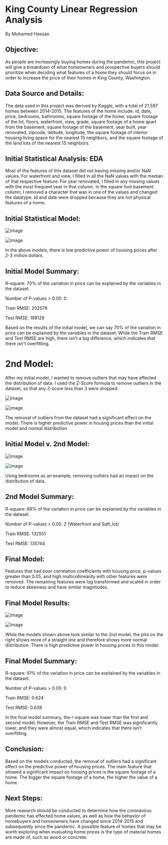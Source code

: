 # King County Linear Regression Analysis

By Mohamed Hassan

## Objective:

As people are increasingly buying homes during the pandemic, this project will give a breakdown of what homeowners and prospective buyers should prioritize when deciding what features of a home they should focus on in order to increase the price of their homes in King County, Washington.

## Data Source and Details:

The data used in this project was derived by Kaggle, with a total of 21,597 homes between 2014-2015. The features of the home include: id, date, price, bedrooms, bathrooms, square footage of the home, square footage of the lot, floors, waterfront, view, grade, square footage of a home apart from the basement, square footage of the basement, year built, year renovated, zipcode, latitude,	longitude, the square footage of interior housing living space for the nearest 15 neighbors, and the square footage of the land lots of the nearest 15 neighbors.

## Initial Statistical Analysis: EDA

Most of the features of this dataset did not having missing and/or NaN values. For waterfront and view, I filled in all the NaN values with the median of that respective feature. For year renovated, I filled in any missing values with the most frequent year in that column. In the square foot basement column, I removed a character that was in one of the values and changed the datatype. Id and date were dropped because they are not physical features of a home.

## Initial Statistical Model:

![image](https://user-images.githubusercontent.com/77416319/128756741-6a7daf6e-7d7c-4d44-a008-6e984fb94fc6.png)

![image](https://user-images.githubusercontent.com/77416319/128756790-5b27056d-4e2e-4c55-b342-5340bb060669.png)

In the above models, there is low predictive power of housing prices after 2-3 million dollars. 

## Initial Model Summary:

R-square: 70% of the variation in price can be explained by the variables in the dataset.

Number of P-values > 0.05: 0

Train RMSE: 202576

Test RMSE: 198126

Based on the results of the initial model, we can say 70% of the variation in price can be explained by the variables in the dataset. While the Train RMSE and Test RMSE are high, there isn't a big difference, which indicates that there isn't overfitting.

# 2nd Model: 

After my initial model, I wanted to remove outliers that may have affected the distribution of data. I used the Z-Score formula to remove outliers in the dataset, so that any Z-score less than 3 were dropped. 

![image](https://user-images.githubusercontent.com/77416319/128773289-7ebaa887-c065-452a-a946-b25f7c4dc7dd.png)

![image](https://user-images.githubusercontent.com/77416319/128773331-2413535c-1bd8-47d5-a8cc-33d3c54caf20.png)

The removal of outliers from the dataset had a significant effect on the model. There is higher predictive power in housng prices than the initial model and normal distribution.

## Initial Model v. 2nd Model:

![image](https://user-images.githubusercontent.com/77416319/128804516-a9900823-2e6b-433b-b5f7-c5cb31213fef.png)

![image](https://user-images.githubusercontent.com/77416319/128804527-3f4a9b67-035f-4383-8c97-9ffd2c95c097.png)

Using bedrooms as an example, removing outliers had an impact on the distribution of data.

## 2nd Model Summary:

R-square: 68% of the variation in price can be explained by the variables in the dataset. 

Number of P-values > 0.05: 2 (Waterfront and Sqft_lot)

Train RMSE: 132551

Test RMSE: 135744

## Final Model:

Features that had poor correlation coefficients with housing price, p-values greater than 0.05, and high multicollinearity with other features were removed. The remaining features were log transformed and scaled in order to reduce skewness and have similar magnitudes.

## Final Model Results:

![image](https://user-images.githubusercontent.com/77416319/131274162-221ee009-64cf-478c-b801-c492ca4c4b75.png)

![image](https://user-images.githubusercontent.com/77416319/131274181-23d44e86-7902-4645-86ff-d53072938615.png)

While the models shown above look similar to the 2nd model, the plot on the right shows more of a straight line and therefore shows more normal distribution. There is high predictive power in housing prices in this model.

## Final Model Summary:

R-square: 61% of the variation in price can be explained by the variables in the dataset. 

Number of P-values > 0.05: 0

Train RMSE: 0.624

Test RMSE: 0.638

In the final model summary, the r-square was lower than the first and second model. However, the Train RMSE and Test RMSE was significantly lower, and they were almost equal, which indicates that there isn't overfitting. 

## Conclusion: 

Based on the models conducted, the removal of outliers had a significant effect on the predictive power of housing prices. The main feature that showed a significant impact on housing prices is the square footage of a home. The bigger the square footage of a home, the higher the value of a home.

## Next Steps: 

More reaearch should be conducted to determine how the coronavirus pandemic has effected home values, as well as how the behavior of homebuyers and homeowners have changed since 2014-2015 and subsequently since the pandemic. A possible feature of homes that may be worth exploring when evaluating home prices is the type of material homes are made of, such as wood or concrete. 

